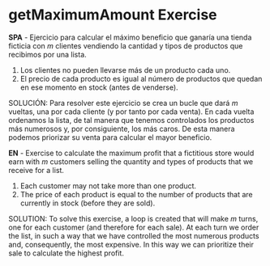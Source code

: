 # getMaximumAmount Exercise

**SPA** - Ejercicio para calcular el máximo beneficio que ganaría una tienda ficticia con *m* clientes vendiendo la cantidad y tipos de productos que recibimos por una lista.
1. Los clientes no pueden llevarse más de un producto cada uno.
2. El precio de cada producto es igual al número de productos que quedan en ese momento en stock (antes de venderse).

SOLUCIÓN: Para resolver este ejercicio se crea un bucle que dará *m* vueltas, una por cada cliente (y por tanto por cada venta). En cada vuelta ordenamos la lista, de tal manera que tenemos controlados los productos más numerosos y, por consiguiente, los más caros. De esta manera podemos priorizar su venta para calcular el mayor beneficio.


**EN** - Exercise to calculate the maximum profit that a fictitious store would earn with *m* customers selling the quantity and types of products that we receive for a list.
1. Each customer may not take more than one product.
2. The price of each product is equal to the number of products that are currently in stock (before they are sold).

SOLUTION: To solve this exercise, a loop is created that will make *m* turns, one for each customer (and therefore for each sale). At each turn we order the list, in such a way that we have controlled the most numerous products and, consequently, the most expensive. In this way we can prioritize their sale to calculate the highest profit.

